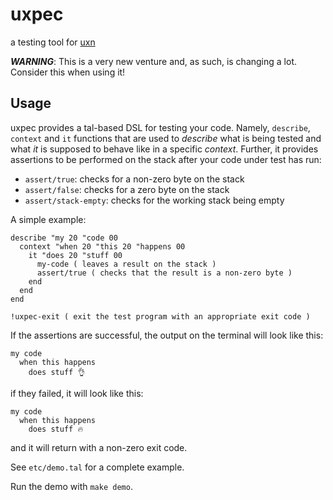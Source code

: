 # uxpec

a testing tool for [uxn](https://100r.co/site/uxn.html)

***WARNING***: This is a very new venture and, as such, is changing a lot.
Consider this when using it!

## Usage

uxpec provides a tal-based DSL for testing your code. Namely, `describe`,
`context` and `it` functions that are used to *describe* what is being tested
and what *it* is supposed to behave like in a specific *context*. Further, it
provides assertions to be performed on the stack after your code under test has
run:

* `assert/true`: checks for a non-zero byte on the stack
* `assert/false`: checks for a zero byte on the stack
* `assert/stack-empty`: checks for the working stack being empty

A simple example:

```
describe "my 20 "code 00
  context "when 20 "this 20 "happens 00
    it "does 20 "stuff 00
      my-code ( leaves a result on the stack )
      assert/true ( checks that the result is a non-zero byte )
    end
  end
end

!uxpec-exit ( exit the test program with an appropriate exit code )
```

If the assertions are successful, the output on the terminal will look like
this:

```
my code
  when this happens
    does stuff 👌
```

if they failed, it will look like this:

```
my code
  when this happens
    does stuff 🔥
```

and it will return with a non-zero exit code.

See `etc/demo.tal` for a complete example.

Run the demo with `make demo`.

